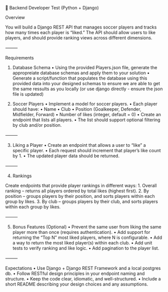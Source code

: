 ﻿🎯 Backend Developer Test (Python + Django)

Overview

You will build a Django REST API that manages soccer players and tracks how many times each player is “liked.”
The API should allow users to like players, and should provide ranking views across different dimensions.

⸻

Requirements
1. Database Schema
	•	Using the provided Players.json file, generate the appropreiate database schemas and apply them to your solution
	•	Generate a script/function that populates the database using this provided data into your designed schemas to ensure we are able to get the same ressults as you locally (or use django directly - ensure the json file is updated)

2. Soccer Players
	•	Implement a model for soccer players.
	•	Each player should have:
	•	Name
	•	Club
	•	Position (Goalkeeper, Defender, Midfielder, Forward)
	•	Number of likes (integer, default = 0)
	•	Create an endpoint that lists all players.
	•	The list should support optional filtering by club and/or position.

⸻

3. Liking a Player
	•	Create an endpoint that allows a user to “like” a specific player.
	•	Each request should increment that player’s like count by 1.
	•	The updated player data should be returned.

⸻

4. Rankings

Create endpoints that provide player rankings in different ways:
	1.	Overall ranking – returns all players ordered by total likes (highest first).
	2.	By position – groups players by their position, and sorts players within each group by likes.
	3.	By club – groups players by their club, and sorts players within each group by likes.

⸻

5. Bonus Features (Optional)
	•	Prevent the same user from liking the same player more than once (requires authentication).
	•	Add support for returning the “Top N” most liked players, where N is configurable.
	•	Add a way to return the most liked player(s) within each club.
	•	Add unit tests to verify ranking and like logic.
	•	Add pagination to the player list.

⸻

Expectations
	•	Use Django + Django REST Framework and a local postgres db.
	•	Follow RESTful design principles in your endpoint naming and structure.
	•	Keep the code clear, idiomatic, and well-structured.
	•	Include a short README describing your design choices and any assumptions.
